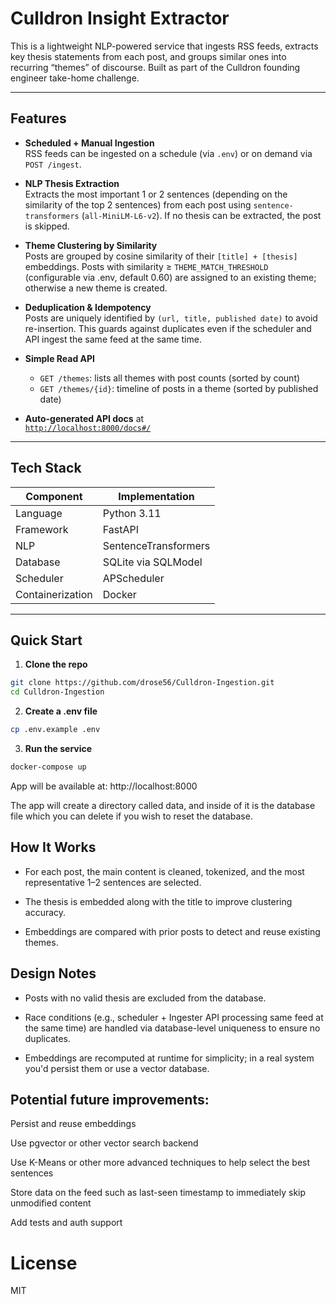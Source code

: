 # Culldron Insight Extractor

This is a lightweight NLP-powered service that ingests RSS feeds, extracts key thesis statements from each post, and groups similar ones into recurring “themes” of discourse. Built as part of the Culldron founding engineer take-home challenge.

---

## Features

- **Scheduled + Manual Ingestion**  
  RSS feeds can be ingested on a schedule (via `.env`) or on demand via `POST /ingest`.

- **NLP Thesis Extraction**  
  Extracts the most important 1 or 2 sentences (depending on the similarity of the top 2 sentences) from each post using `sentence-transformers` (`all-MiniLM-L6-v2`). If no thesis can be extracted, the post is skipped.

- **Theme Clustering by Similarity**  
  Posts are grouped by cosine similarity of their `[title] + [thesis]` embeddings. Posts with similarity ≥ `THEME_MATCH_THRESHOLD` (configurable via .env, default 0.60) are assigned to an existing theme; otherwise a new theme is created.

- **Deduplication & Idempotency**  
  Posts are uniquely identified by `(url, title, published date)` to avoid re-insertion. This guards against duplicates even if the scheduler and API ingest the same feed at the same time.

- **Simple Read API**  
  - `GET /themes`: lists all themes with post counts (sorted by count)
  - `GET /themes/{id}`: timeline of posts in a theme (sorted by published date)

- **Auto-generated API docs** at  
   [`http://localhost:8000/docs#/`](http://localhost:8000/docs#/)

---

## Tech Stack

| Component        | Implementation                   |
|------------------|-----------------------------------|
| Language         | Python 3.11                       |
| Framework        | FastAPI                          |
| NLP              | SentenceTransformers              |
| Database         | SQLite via SQLModel              |
| Scheduler        | APScheduler                      |
| Containerization | Docker        

---

## Quick Start

1. **Clone the repo**

```bash
git clone https://github.com/drose56/Culldron-Ingestion.git
cd Culldron-Ingestion
```

2. **Create a .env file**
```bash
cp .env.example .env
```

3. **Run the service**
```bash
docker-compose up
```
App will be available at: http://localhost:8000

The app will create a directory called data, and inside of it is the database file which you can delete if you wish to reset the database.

## How It Works

- For each post, the main content is cleaned, tokenized, and the most representative 1–2 sentences are selected.

- The thesis is embedded along with the title to improve clustering accuracy.

- Embeddings are compared with prior posts to detect and reuse existing themes.


## Design Notes
- Posts with no valid thesis are excluded from the database.

- Race conditions (e.g., scheduler + Ingester API processing same feed at the same time) are handled via database-level uniqueness to ensure no duplicates.

- Embeddings are recomputed at runtime for simplicity; in a real system you'd persist them or use a vector database.

## Potential future improvements:

Persist and reuse embeddings

Use pgvector or other vector search backend

Use K-Means or other more advanced techniques to help select the best sentences

Store data on the feed such as last-seen timestamp to immediately skip unmodified content

Add tests and auth support

# License
MIT

